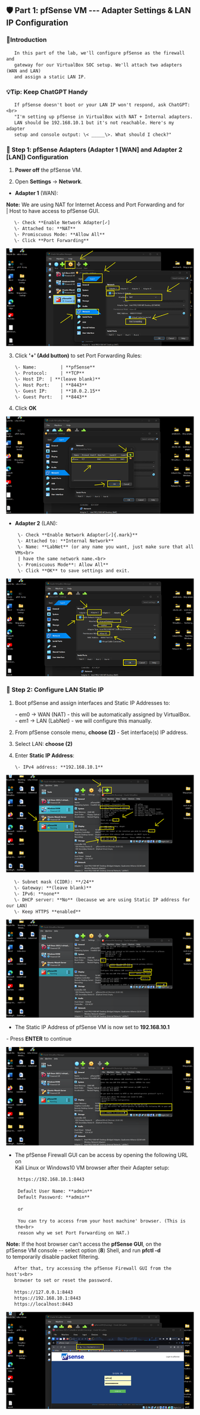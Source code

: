 ﻿

## 🛡️ Part 1: pfSense VM --- Adapter Settings & LAN IP Configuration

### 📌Introduction

       In this part of the lab, we'll configure pfSense as the firewall and 
       gateway for our VirtualBox SOC setup. We'll attach two adapters (WAN and LAN)
       and assign a static LAN IP.

### 💡Tip: Keep ChatGPT Handy

       If pfSense doesn't boot or your LAN IP won't respond, ask ChatGPT:<br>
       "I'm setting up pfSense in VirtualBox with NAT + Internal adapters.
       LAN should be 192.168.10.1 but it's not reachable. Here's my adapter 
       setup and console output: \< _____\>. What should I check?"

### 🔹 Step 1: pfSense Adapters (Adapter 1 \[WAN\] and Adapter 2 \[LAN\]) Configuration

1. **Power off** the pfSense VM.

2. Open **Settings** → **Network**.

- **Adapter 1** (WAN):

**Note:** We are using NAT for Internet Access and Port Forwarding and for<br>
        | Host to have access to pfSense GUI.

       \- Check **Enable Network Adapter[✓]
       \- Attached to: **NAT**
       \- Promiscuous Mode: **Allow All**
       \- Click **Port Forwarding**

![](../images/9p1-images/pf1.png)

3. Click **'+' (Add button)** to set Port Forwarding Rules:

       \- Name: 		| **pfSense**
       \- Protocol:  	| **TCP**
       \- Host IP: 	| **(leave blank)**
       \- Host Port: 	| **8443**
       \- Guest IP: 	| **10.0.2.15**
       \- Guest Port: 	| **8443**

4. Click **OK**

![](../images/9p1-images/pf2.png)

- **Adapter 2** (LAN):

       \- Check **Enable Network Adapter[✓]{.mark}**
       \- Attached to: **Internal Network**
       \- Name: **LabNet** (or any name you want, just make sure that all VMs<br>
       | have the same network name.<br>
       \- Promiscuous Mode**: Allow All**
       \- Click **OK** to save settings and exit.

![](../images/9p1-images/pf3.png)

### 🔹 Step 2: Configure LAN Static IP

1.  Boot pfSense and assign interfaces and Static IP Addresses to:

       \- em0 → WAN (NAT) 	\- this will be automatically assigned by VirtualBox.
       \- em1 → LAN (LabNet) 	\- we will configure this manually.

2. From pfSense console menu, **choose (2)** - Set interface(s) IP address.
3. Select LAN: **choose (2)**
4. Enter **Static IP Address**:

       \- IPv4 address: **192.168.10.1**

![](../images/9p1-images/pf4.png)

       \- Subnet mask (CIDR): **/24**
       \- Gateway: **(leave blank)**
       \- IPv6: **none**
       \- DHCP server: **No** (because we are using Static IP address for our LAN)
       \- Keep HTTPS **enabled**

![](../images/9p1-images/pf5.png)

- The Static IP Address of pfSense VM is now set to **192.168.10.1**

 \- Press **ENTER** to continue

![](../images/9p1-images/pf6.png)

- The pfSense Firewall GUI can be access by opening the following URL on<br>
       Kali Linux or Windows10 VM browser after their Adapter setup:
       
       https://192.168.10.1:8443
       
       Default User Name: **admin**
       Default Password: **admin**

       or

       You can try to access from your host machine' browser. (This is the<br>
       reason why we set Port Forwarding on NAT.)

**Note:** If the host browser can't access the **pfSense GUI**, on the<br>
       pfSense VM console -- select option (**8**) Shell, and run **pfctl -d**<br> 
       to temporarily disable packet filtering.

       After that, try accessing the pfSense Firewall GUI from the host's<br>
       browser to set or reset the password.

       https://127.0.0.1:8443
       https://192.168.10.1:8443
       https://localhost:8443
       
![](../images/9p1-images/pf7.png)


<!-- [👉 Install Ubuntu Server VM](/4UbuntuServerVM_page.md)→

[🔙 Back to Home\](../index.md)
